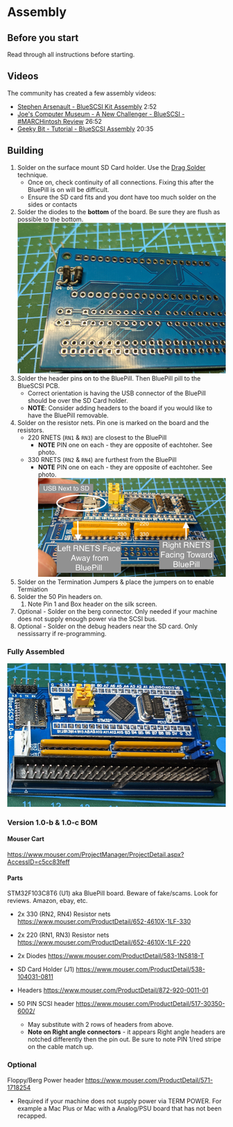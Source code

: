 # Assembly

## Before you start

Read through all instructions before starting.

## Videos

The community has created a few assembly videos:
* [Stephen Arsenault - BlueSCSI Kit Assembly](https://www.youtube.com/watch?v=G6lwCfLQwd8) 2:52
* [Joe's Computer Museum - A New Challenger - BlueSCSI - #MARCHintosh Review](https://www.youtube.com/watch?v=d_8VVmvvlNI) 26:52
* [Geeky Bit - Tutorial - BlueSCSI Assembly](https://www.youtube.com/watch?v=-nF9FYFgVHM) 20:35

## Building

1. Solder on the surface mount SD Card holder. Use the [Drag Solder](https://youtu.be/Z_KL4fWOMug) technique.
    - Once on, check continuity of all connections. Fixing this after the BluePill is on will be difficult.
    - Ensure the SD card fits and you dont have too much solder on the sides or contacts
2. Solder the diodes to the **bottom** of the board. Be sure they are flush as possible to the bottom.
![Diode Orientation](images/diodes.png)
3. Solder the header pins on to the BluePill. Then BluePill pill to the BlueSCSI PCB.
    - Correct orientation is having the USB connector of the BluePill should be over the SD Card holder.
    - **NOTE**: Consider adding headers to the board if you would like to have the BluePill removable.
4. Solder on the resistor nets. Pin one is marked on the board and the resistors.
   - 220 RNETS (`RN1` & `RN3`) are closest to the BluePill
     - **NOTE** PIN one on each - they are opposite of eachtoher. See photo.
   - 330 RNETS (`RN2` & `RN4`) are furthest from the BluePill
     - **NOTE** PIN one on each - they are opposite of eachtoher. See photo.
![Orientation RNETs and BluePill](images/orientation.png)
5. Solder on the Termination Jumpers & place the jumpers on to enable Termiation
6. Solder the 50 Pin headers on.
   1. Note Pin 1 and Box header on the silk screen.
7. Optional - Solder on the berg connector. Only needed if your machine does not supply enough power via the SCSI bus.
8. Optional - Solder on the debug headers near the SD card. Only nessissarry if re-programming.

### Fully Assembled
![Fully Assembled](images/assembled.png)

### Version 1.0-b & 1.0-c BOM

#### Mouser Cart

https://www.mouser.com/ProjectManager/ProjectDetail.aspx?AccessID=c5cc83feff

#### Parts

STM32F103C8T6 (U1) aka BluePill board. Beware of fake/scams. Look for reviews. Amazon, ebay, etc.

* 2x 330 (RN2, RN4) Resistor nets https://www.mouser.com/ProductDetail/652-4610X-1LF-330

* 2x 220 (RN1, RN3) Resistor nets https://www.mouser.com/ProductDetail/652-4610X-1LF-220

* 2x Diodes https://www.mouser.com/ProductDetail/583-1N5818-T

* SD Card Holder (J1)  https://www.mouser.com/ProductDetail/538-104031-0811

* Headers https://www.mouser.com/ProductDetail/872-920-0011-01

* 50 PIN SCSI header https://www.mouser.com/ProductDetail/517-30350-6002/
  - May substitute with 2 rows of headers from above.
  - **Note on Right angle connectors** - it appears Right angle headers are notched differently then the pin out. Be sure to note PIN 1/red stripe on the cable match up.

### Optional

Floppy/Berg Power header https://www.mouser.com/ProductDetail/571-1718254
  - Required if your machine does not supply power via TERM POWER. For example a Mac Plus or Mac with a Analog/PSU board that has not been recapped.
